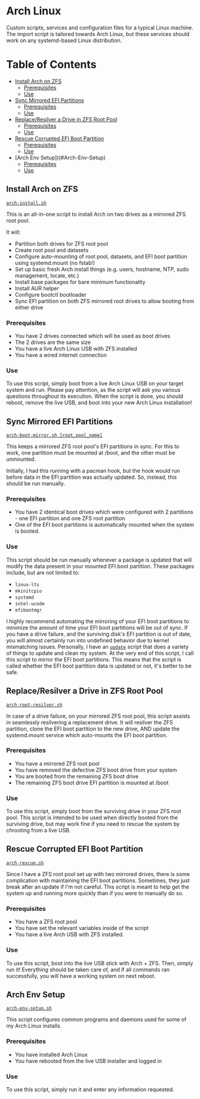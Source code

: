 # Arch Linux

Custom scripts, services and configuration files for a typical Linux machine.
The import script is tailored towards Arch Linux, but these services should work on any systemd-based Linux distribution.




# Table of Contents

- [Install Arch on ZFS](#Install-Arch-on-ZFS)
  - [Prerequisites](#Prerequisites)
  - [Use](#Use)
- [Sync Mirrored EFI Partitions](#Sync-Mirrored-EFI-Partitions)
  - [Prerequisites](#Prerequisites-1)
  - [Use](#Use-1)
- [Replace/Resilver a Drive in ZFS Root Pool](#Replace/Resilver-a-Drive-in-ZFS-Root-Pool)
  - [Prerequisites](#Prerequisites-2)
  - [Use](#Use-2)
- [Rescue Corrupted EFI Boot Partition](#Rescue-Corrupted-EFI-Boot-Partition)
  - [Prerequisites](#Prerequisites-3)
  - [Use](#Use-3)
- [Arch Env Setup])(#Arch-Env-Setup)
  - [Prerequisites](#Prerequisites-4)
  - [Use](#Use-4)




## Install Arch on ZFS
[`arch-install.sh`](arch-install.sh)

This is an all-in-one script to install Arch on two drives as a mirrored ZFS root pool.

It will:
- Partition both drives for ZFS root pool
- Create root pool and datasets
- Configure auto-mounting of root pool, datasets, and EFI boot partition using systemd.mount (no fstab!)
- Set up basic fresh Arch install things (e.g. users, hostname, NTP, sudo management, locale, etc.)
- Install base packages for bare minimum functionality
- Install AUR helper
- Configure bootctl bootloader
- Sync EFI partition on both ZFS mirrored root drives to allow booting from either drive

### Prerequisites
- You have 2 drives connected which will be used as boot drives
- The 2 drives are the same size
- You have a live Arch Linux USB with ZFS installed
- You have a wired internet connection

### Use
To use this script, simply boot from a live Arch Linux USB on your target system and run.
Please pay attention, as the script will ask you various questions throughout its execution.
When the script is done, you should reboot, remove the live USB, and boot into your new Arch Linux installation!




## Sync Mirrored EFI Partitions
[`arch-boot-mirror.sh [root_pool_name]`](arch-boot-mirror.sh)

This keeps a mirrored ZFS root pool's EFI partitions in sync.
For this to work, one partition must be mounted at /boot, and the other must be unmounted.

Initially, I had this running with a pacman hook, but the hook would run before data in the EFI partition was actually updated.
So, instead, this should be run manually.

### Prerequisites
- You have 2 identical boot drives which were configured with 2 partitions - one EFI partition and one ZFS root partition
- One of the EFI boot partitions is automatically mounted when the system is booted.

### Use
This script should be run manually whenever a package is updated that will modify the data present in your mounted EFI boot partition.
These packages include, but are not limited to:
- `linux-lts`
- `mkinitcpio`
- `systemd`
- `intel-ucode`
- `efibootmgr`

I highly recommend automating the mirroring of your EFI boot partitions to minimize the amount of time your EFI boot partitions will be out of sync.
If you have a drive failure, and the surviving disk's EFI partition is out of date, you will almost certainly run into undefined behavior due to kernel mismatching issues.
Personally, I have an [`update`](../bin/update) script that does a variety of things to update and clean my system.
At the very end of this script, I call this script to mirror the EFI boot partitions.
This means that the script is called whether the EFI boot partition data is updated or not, it's better to be safe.




## Replace/Resilver a Drive in ZFS Root Pool
[`arch-root-resilver.sh`](arch-root-resilver.sh)

In case of a drive failure, on your mirrored ZFS root pool, this script assists in seamlessly resilvering a replacement drive.
It will resilver the ZFS partition, clone the EFI boot partition to the new drive, AND update the systemd.mount service which auto-mounts the EFI boot partition.

### Prerequisites
- You have a mirrored ZFS root pool
- You have removed the defective ZFS boot drive from your system
- You are booted from the remaining ZFS boot drive
- The remaining ZFS boot drive EFI partition is mounted at /boot

### Use
To use this script, simply boot from the surviving drive in your ZFS root pool.
This script is intended to be used when directly booted from the surviving drive, but may work fine if you need to rescue the system by chrooting from a live USB.




## Rescue Corrupted EFI Boot Partition
[`arch-rescue.sh`](arch-rescue.sh)

Since I have a ZFS root pool set up with two mirrored drives, there is some complication with maintaining the EFI boot partitions.
Sometimes, they just break after an update if I'm not careful.
This script is meant to help get the system up and running more quickly than if you were to manually do so.

### Prerequisites
- You have a ZFS root pool
- You have set the relevant variables inside of the script
- You have a live Arch USB with ZFS installed.

### Use
To use this script, boot into the live USB stick with Arch + ZFS.
Then, simply run it!
Everything should be taken care of, and if all commands ran successfully, you will have a working system on next reboot.




## Arch Env Setup
[`arch-env-setup.sh`](arch-env-setup.sh)

This script configures common programs and daemons used for some of my Arch Linux installs.

### Prerequisites
- You have installed Arch Linux
- You have rebooted from the live USB installer and logged in

### Use
To use this script, simply run it and enter any information requested.
